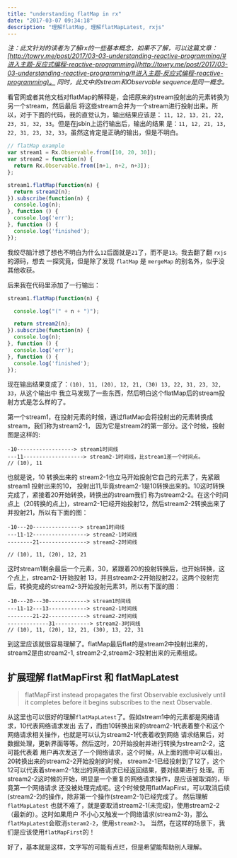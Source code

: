 ```yaml
---
title: "understanding flatMap in rx"
date: "2017-03-07 09:34:18"
description: "理解flatMap, 理解flatMapLatest, rxjs"
---
```


<em>注：此文针对的读者为了解rx的一些基本概念，如果不了解，可以这篇文章：[http://towry.me/post/2017/03-03-understanding-reactive-programming/#进入主题-反应式编程-reactive-programming](http://towry.me/post/2017/03-03-understanding-reactive-programming/#进入主题-反应式编程-reactive-programming)。
同时，此文中的stream和Observable sequence是同一概念。</em>

看官网或者其他文档对flatMap的解释是，会把原来的stream投射出的元素转换为另一个stream，然后最后
将这些stream合并为一个stream进行投射出来。所以，对于下面的代码，我的直觉认为，输出结果应该是：
`11, 12, 13, 21, 22, 23, 31, 32, 33`。但是在jsbin上运行输出后，输出的结果
是：`11, 12, 21, 13, 22, 31, 23, 32, 33`，虽然这肯定是正确的输出，但是不明白。

```js
// flatMap example
var stream1 = Rx.Observable.from([10, 20, 30]);
var stream2 = function(n) {
  return Rx.Observable.from([n+1, n+2, n+3]);
};

stream1.flatMap(function(n) {
  return stream2(n);
}).subscribe(function(n) {
  console.log(n);
}, function () {
  console.log('err');
}, function () {
  console.log('finished');
});
```

我绞尽脑汁想了想也不明白为什么`12`后面就是`21`了，而不是`13`。我去翻了翻 `rxjs` 的源码，想去
一探究竟，但是除了发现 `flatMap` 是 `mergeMap` 的别名外，似乎没其他收获。

后来我在代码里添加了一行输出：

```js
stream1.flatMap(function(n) {

  console.log("(" + n + ")");

  return stream2(n);
}).subscribe(function(n) {
  console.log(n);
}, function () {
  console.log('err');
}, function () {
  console.log('finished');
});
```

现在输出结果变成了：`(10), 11, (20), 12, 21, (30) 13, 22, 31, 23, 32, 33`，从这个输出中
我立马发现了一些东西，然后明白这个flatMap后的stream投射方式是怎么样的了。

第一个stream1，在投射元素的时候，通过flatMap会将投射出的元素转换成stream，我们称为stream2-1，
因为它是stream2的第一部分。这个时候，投射图是这样的:

```
-10------------------> stream1时间线
---11-------------------> stream2-1时间线，比stream1差一个时间点。
// (10), 11
```

也就是说，10 转换出来的 stream2-1也立马开始投射它自己的元素了，先紧跟 stream1 投射出来的10，
投射出11,毕竟stream2-1是10转换出来的。10这时转换完成了，紧接着20开始转换，转换出的stream我们
称为stream2-2。在这个时间点上（20转换的点上)，stream2-1已经开始投射12，然后stream2-2转换出来了
并投射21，所以有下面的图：

```
-10---20---------------> stream1时间线
---11-12-----------------> stream2-1时间线
--------21---------------> stream2-2时间线

// (10), 11, (20), 12, 21
```

这时stream1剩余最后一个元素，30，紧跟着20的投射转换后，也开始转换，这个点上，stream2-1开始投射
13，并且stream2-2开始投射22，这两个投射完后，转换完成的stream2-3开始投射元素31，所以有下面的图：

```
-10---20---30------------> stream1时间线
---11-12---13------------> stream2-1时间线
--------21-22------------> stream2-2时间线
-------------31-----------> stream2-3时间线
// (10), 11, (20), 12, 21, (30), 13, 22, 31
```

到这里应该就很容易理解了。flatMap最后flat的是stream2中投射出来的，stream2是由stream2-1,
stream2-2,stream2-3投射出来的元素组成。

## 扩展理解 flatMapFirst 和 flatMapLatest

> flatMapFirst instead propagates the first Observable exclusively until it completes before it begins subscribes to the next Observable.

从这里也可以很好的理解`flatMapLatest`了。假如stream1中的元素都是网络请求，10代表网络请求发出
去了，而由10转换出来的stream2-1代表着整个和这个网络请求相关操作，也就是可以认为stream2-1代表着收到网络
请求结果后，对数据处理，更新界面等等。然后这时，20开始投射并进行转换为stream2-2，这可能代表着
用户再次发送了一个网络请求，这个时候，从上面的图中可以看出，20转换出来的stream2-2开始投射的时候，
stream2-1已经投射到了12了，这个12可以代表着stream2-1发出的网络请求已经返回结果，要对结果进行
处理。而stream2-2这时候的开始，明显是一个重复的网络请求操作，是应该被取消的，毕竟第一个网络请求
还没被处理完成呢。这个时候使用flatMapFirst，可以取消后续(stream2-2)的操作，除非第一个操作(stream2-1)已经完成了。
然后理解 `flatMapLatest` 也就不难了，就是要取消stream2-1(未完成)，使用stream2-2（最新的）。这时如果用户
不小心又触发一个网络请求(stream2-3)，那么`flatMapLatest`会取消`steram2-2`，使用`stream2-3`。
当然，在这样的场景下，我们是应该使用`flatMapFirst`的！

好了，基本就是这样，文字写的可能有点烂，但是希望能帮助别人理解。
